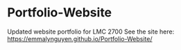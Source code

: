 # Portfolio-Website
Updated website portfolio for LMC 2700
See the site here: https://emmalynguyen.github.io/Portfolio-Website/